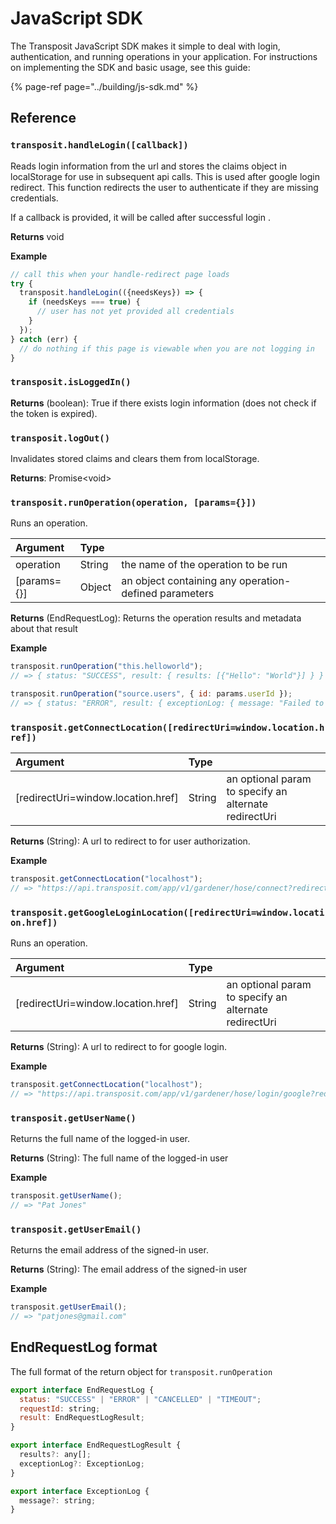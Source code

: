 # JavaScript SDK

The Transposit JavaScript SDK makes it simple to deal with login, authentication, and running operations in your application. For instructions on implementing the SDK and basic usage, see this guide:

{% page-ref page="../building/js-sdk.md" %}

## Reference

### `transposit.handleLogin([callback])`

Reads login information from the url and stores the claims object in localStorage for use in subsequent api calls. This is used after google login redirect. This function redirects the user to authenticate if they are missing credentials.

If a callback is provided, it will be called after successful login .

**Returns** void

**Example**

```javascript
// call this when your handle-redirect page loads
try {
  transposit.handleLogin(({needsKeys}) => {
    if (needsKeys === true) {
      // user has not yet provided all credentials
    }
  });
} catch (err) {
  // do nothing if this page is viewable when you are not logging in
}
```

### `transposit.isLoggedIn()`

**Returns** \(boolean\): True if there exists login information \(does not check if the token is expired\).

### `transposit.logOut()`

Invalidates stored claims and clears them from localStorage.

**Returns**: Promise&lt;void&gt;

### `transposit.runOperation(operation, [params={}])`

Runs an operation.

| Argument      | Type   |                                                       |
| :------------ | :----- | :---------------------------------------------------- |
| operation     | String | the name of the operation to be run                   |
| \[params={}\] | Object | an object containing any operation-defined parameters |

**Returns** \(EndRequestLog\): Returns the operation results and metadata about that result

**Example**

```javascript
transposit.runOperation("this.helloworld");
// => { status: "SUCCESS", result: { results: [{"Hello": "World"}] } }

transposit.runOperation("source.users", { id: params.userId });
// => { status: "ERROR", result: { exceptionLog: { message: "Failed to find user 123" } } }
```

### `transposit.getConnectLocation([redirectUri=window.location.href])`

| Argument                             | Type   |                                                       |
| :----------------------------------- | :----- | :---------------------------------------------------- |
| \[redirectUri=window.location.href\] | String | an optional param to specify an alternate redirectUri |

**Returns** \(String\): A url to redirect to for user authorization.

**Example**

```javascript
transposit.getConnectLocation("localhost");
// => "https://api.transposit.com/app/v1/gardener/hose/connect?redirectUri=localhost"
```

### `transposit.getGoogleLoginLocation([redirectUri=window.location.href])`

Runs an operation.

| Argument                             | Type   |                                                       |
| :----------------------------------- | :----- | :---------------------------------------------------- |
| \[redirectUri=window.location.href\] | String | an optional param to specify an alternate redirectUri |

**Returns** \(String\): A url to redirect to for google login.

**Example**

```javascript
transposit.getConnectLocation("localhost");
// => "https://api.transposit.com/app/v1/gardener/hose/login/google?redirectUri=localhost"
```

### `transposit.getUserName()`

Returns the full name of the logged-in user.

**Returns** \(String\): The full name of the logged-in user

**Example**

```javascript
transposit.getUserName();
// => "Pat Jones"
```

### `transposit.getUserEmail()`

Returns the email address of the signed-in user.

**Returns** \(String\): The email address of the signed-in user

**Example**

```javascript
transposit.getUserEmail();
// => "patjones@gmail.com"
```

## EndRequestLog format

The full format of the return object for `transposit.runOperation`

```javascript
export interface EndRequestLog {
  status: "SUCCESS" | "ERROR" | "CANCELLED" | "TIMEOUT";
  requestId: string;
  result: EndRequestLogResult;
}

export interface EndRequestLogResult {
  results?: any[];
  exceptionLog?: ExceptionLog;
}

export interface ExceptionLog {
  message?: string;
}
```
